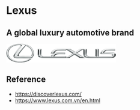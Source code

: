 # Lexus

## A global luxury automotive brand

![lexus-01](lexus-01.png)

## Reference

- https://discoverlexus.com/
- https://www.lexus.com.vn/en.html